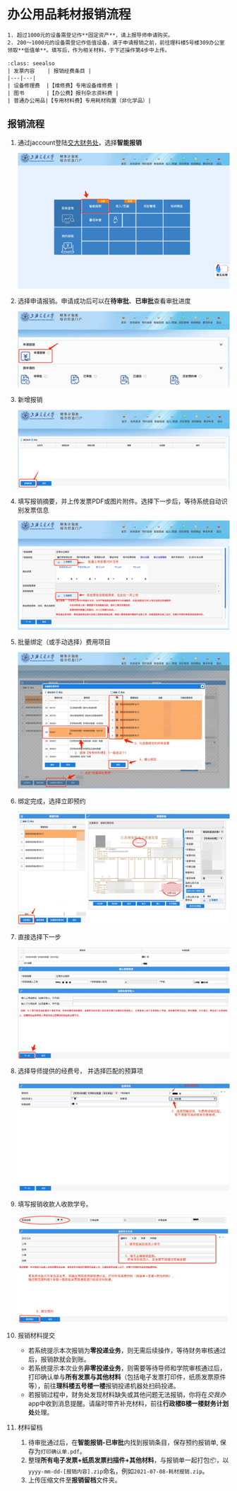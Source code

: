 # 办公用品耗材报销流程

```{note}
1. 超过1000元的设备需登记作**固定资产**，请上报导师申请购买。
2. 200～1000元的设备需登记作低值设备，请于申请报销之前，前往理科楼5号楼309办公室领取**低值单**。填写后，作为相关材料，于下述操作第4步中上传。
```

```{admonition} **常用报销经费条目**
:class: seealso
| 发票内容    | 报销经费条目 |
|---|---|
| 设备修理费  |【维修费】专用设备维修费 |
| 图书       |【办公费】报刊杂志资料费 |
| 普通办公用品|【专用材料费】专用耗材购置（非化学品）|
```

## 报销流程

1. 通过jaccount登陆[交大财务处](http://cwc.jdcw.sjtu.edu.cn)，选择**智能报销**

    ![image](./images/2022-11-07-11-42-50-image.jpeg)

2. 选择申请报销。申请成功后可以在**待审批**、**已审批**查看审批进度

    ![image](./images/2022-11-07-11-16-19-image.jpeg)

3. 新增报销

    ![image](./images/2022-11-07-11-16-57-image.jpeg)

4. 填写报销摘要，并上传发票PDF或图片附件。选择下一步后，等待系统自动识别发票信息

    ![image](./images/2022-11-07-11-23-57-image.jpeg)

5. 批量绑定（或手动选择）费用项目

    ![image](./images/2022-11-07-11-28-23-image.jpeg)

6. 绑定完成，选择立即预约

    ![image](./images/2022-11-07-11-29-03-image.jpeg)

7. 直接选择下一步

    ![image](./images/2022-11-07-11-30-08-image.jpeg)

8. 选择导师提供的经费号， 并选择匹配的预算项

    ![image](./images/2022-11-07-11-33-34-image.jpeg)

9. 填写报销收款人收款学号。

    ![image](./images/2022-11-07-11-39-34-image.jpeg)

10. 报销材料提交
    - 若系统提示本次报销为**零投递业务**，则无需后续操作，等待财务审核通过后，报销款就会到账。
    - 若系统提示本次业务**非零投递业务**，则需要等待导师和学院审核通过后，打印确认单与**所有发票与其他材料**（包括电子发票打印件，纸质发票原件等），前往**理科楼五号楼一楼**报销投递机器处扫码投递。
    - 若报销过程中，财务处发现材料缺失或其他问题无法报销，你将在*交我办*app中收到消息提醒。请届时带齐补充材料，前往**行政楼B楼一楼财务计划处**处理。

11. 材料留档

    1. 待审批通过后，在**智能报销-已审批**内找到报销条目，保存预约报销单, 保存为`打印确认单.pdf`。
    2. 整理**所有电子发票+纸质发票扫描件+其他材料**，与报销单一起打包📦，以`yyyy-mm-dd-[报销内容].zip`命名，例如`2021-07-08-耗材报销.zip`。
    3. 上传压缩文件至**报销留档**文件夹。
